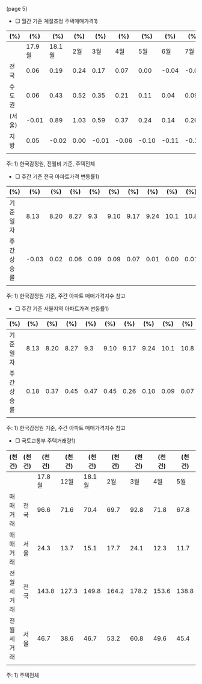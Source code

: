 (page 5)

- □ 월간 기준 계절조정 주택매매가격1)

| (%)     | (%)    | (%)    | (%)   | (%)   | (%)   | (%)   | (%)   | (%)   | (%)   | (%)   |
|---------|--------|--------|-------|-------|-------|-------|-------|-------|-------|-------|
|         | 17.9월 | 18.1월 | 2월   | 3월   | 4월   | 5월   | 6월   | 7월   | 8월   | 9월   |
| 전 국   | 0.06   | 0.19   | 0.24  | 0.17  | 0.07  | 0.00  | -0.04 | -0.02 | 0.02  | 0.24  |
| 수도권  | 0.06   | 0.43   | 0.52  | 0.35  | 0.21  | 0.11  | 0.04  | 0.09  | 0.23  | 0.61  |
| (서 울) | -0.01  | 0.89   | 1.03  | 0.59  | 0.37  | 0.24  | 0.14  | 0.26  | 0.66  | 1.17  |
| 지  방  | 0.05   | -0.02  | 0.00  | -0.01 | -0.06 | -0.10 | -0.11 | -0.13 | -0.17 | -0.10 |
|         |        |        |       |       |       |       |       |       |       |       |

주: 1) 한국감정원, 전월비 기준, 주택전체

- □ 주간 기준 전국 아파트가격 변동률1)

| (%)        | (%)   | (%)   | (%)   | (%)   | (%)   | (%)   | (%)   | (%)   | (%)   |
|------------|-------|-------|-------|-------|-------|-------|-------|-------|-------|
| 기준일자   | 8.13  | 8.20  | 8.27  | 9.3   | 9.10  | 9.17  | 9.24  | 10.1  | 10.8  |
| 주간상승률 | -0.03 | 0.02  | 0.06  | 0.09  | 0.09  | 0.07  | 0.01  | 0.00  | 0.01  |
|            |       |       |       |       |       |       |       |       |       |

주: 1) 한국감정원 기준, 주간 아파트 매매가격지수 참고

- □ 주간 기준 서울지역 아파트가격 변동률1)

| (%)        | (%)   | (%)   | (%)   | (%)   | (%)   | (%)   | (%)   | (%)   | (%)   |
|------------|-------|-------|-------|-------|-------|-------|-------|-------|-------|
| 기준일자   | 8.13  | 8.20  | 8.27  | 9.3   | 9.10  | 9.17  | 9.24  | 10.1  | 10.8  |
| 주간상승률 | 0.18  | 0.37  | 0.45  | 0.47  | 0.45  | 0.26  | 0.10  | 0.09  | 0.07  |
|            |       |       |       |       |       |       |       |       |       |

주: 1) 한국감정원 기준, 주간 아파트 매매가격지수 참고

- □ 국토교통부 주택거래량1)

| (천 건)    | (천 건)   | (천 건)   | (천 건)   | (천 건)   | (천 건)   | (천 건)   | (천 건)   | (천 건)   | (천 건)   | (천 건)   | (천 건)   |
|------------|-----------|-----------|-----------|-----------|-----------|-----------|-----------|-----------|-----------|-----------|-----------|
|            |           | 17.8월    | 12월      | 18.1월    | 2월       | 3월       | 4월       | 5월       | 6월       | 7월       | 8월       |
| 매매거래   | 전국      | 96.6      | 71.6      | 70.4      | 69.7      | 92.8      | 71.8      | 67.8      | 65.0      | 63.7      | 65.9      |
| 매매거래   | 서울      | 24.3      | 13.7      | 15.1      | 17.7      | 24.1      | 12.3      | 11.7      | 10.4      | 11.8      | 13.6      |
| 전월세거래 | 전국      | 143.8     | 127.3     | 149.8     | 164.2     | 178.2     | 153.6     | 138.8     | 139.3     | 149.5     | 152.1     |
| 전월세거래 | 서울      | 46.7      | 38.6      | 46.7      | 53.2      | 60.8      | 49.6      | 45.4      | 44.6      | 46.4      | 48.5      |
|            |           |           |           |           |           |           |           |           |           |           |           |

주: 1) 주택전체